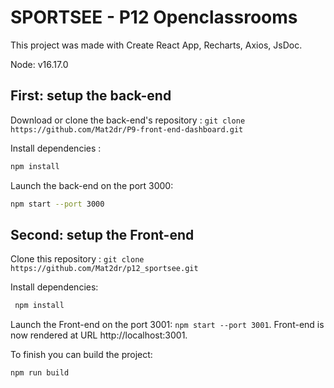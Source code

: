 # SPORTSEE - P12 Openclassrooms

This project was made with Create React App, Recharts, Axios, JsDoc.

Node: v16.17.0

## First: setup the back-end

Download or clone the back-end's repository :
`git clone https://github.com/Mat2dr/P9-front-end-dashboard.git`

Install dependencies :

```sh
npm install
```

Launch the back-end on the port 3000:

```sh
npm start --port 3000
```

## Second: setup the Front-end

Clone this repository :
`git clone https://github.com/Mat2dr/p12_sportsee.git`

Install dependencies:

```sh
 npm install
```

Launch the Front-end on the port 3001:
`npm start --port 3001`.
Front-end is now rendered at URL http://localhost:3001.

To finish you can build the project:

```sh
npm run build
```
